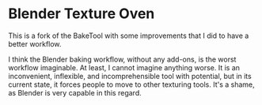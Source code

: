 # Blender Texture Oven

This is a fork of the BakeTool with some improvements that I did to have a better workflow. 

I think the Blender baking workflow, without any add-ons, is the worst workflow imaginable. At least, I cannot imagine anything worse. It is an inconvenient, inflexible, and incomprehensible tool with potential, but in its current state, it forces people to move to other texturing tools. It's a shame, as Blender is very capable in this regard.

